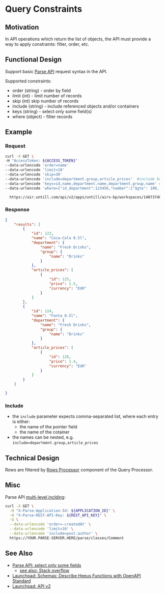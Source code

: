 # Query Constraints

## Motivation

In API operations which return the list of objects, the API must provide a way to apply constraints: filter, order, etc.

## Functional Design

Support basic [Parse API](https://docs.parseplatform.org/rest/guide/#queries) request syntax in the API.

Supported constraints:

- order (string) - order by field
- limit (int) - limit number of records
- skip (int) skip number of records
- include (string) - include referenced objects and/or containers
- keys (string) - select only some field(s)
- where (object) - filter records

## Example

### Request

```bash
curl -X GET \
-H "AccessToken: ${ACCESS_TOKEN}"
--data-urlencode 'order=name'
--data-urlencode 'limit=10'
--data-urlencode 'skip=30'
--data-urlencode 'include=department.group,article_prices'  #include both department and group; include article_prices container
--data-urlencode 'keys=id,name,department.name,department.group.name' #select only some fields
--data-urlencode 'where={"id_department":123456,"number":{"$gte": 100, "$lte": 200}}'

  https://air.untill.com/api/v2/apps/untill/airs-bp/workspaces/140737488486431/cdocs/untill.articles
```

### Response

```json
{
    "results": [
        {
            "id": 123,
            "name": "Coca-Cola 0.5l",
            "department": {
                "name": "Fresh Drinks",
                "group": {
                    "name": "Drinks"
                }
            },
            "article_prices": [
                {
                    "id": 125,
                    "price": 1.5,
                    "currency": "EUR"
                }
            ]
        },
        {
            "id": 124,
            "name": "Fanta 0.5l",
            "department": {
                "name": "Fresh Drinks",
                "group": {
                    "name": "Drinks"
                }
            },
            "article_prices": [
                {
                    "id": 126,
                    "price": 1.4,
                    "currency": "EUR"
                }
            ]
        }
    ]

}
```

### Include

- the `include` parameter expects comma-separated list, where each entry is either:
  - the name of the pointer field 
  - the name of the cotainer
- the names can be nested, e.g. `include=department.group,article_prices`

## Technical Design

Rows are filtered by [Rows Processor](../design/qp.md#rows-processor-1) component of the Query Processor. 

## Misc

Parse API [multi-level inclding](https://docs.parseplatform.org/rest/guide/#relational-queries):
```bash
curl -X GET \
  -H "X-Parse-Application-Id: ${APPLICATION_ID}" \
  -H "X-Parse-REST-API-Key: ${REST_API_KEY}" \
  -G \
  --data-urlencode 'order=-createdAt' \
  --data-urlencode 'limit=10' \
  --data-urlencode 'include=post.author' \
  https://YOUR.PARSE-SERVER.HERE/parse/classes/Comment
```

## See Also

- [Parse API: select only some fields](http://parseplatform.org/Parse-SDK-JS/api/3.4.2/Parse.Query.html#select)
  - [see also: Stack overflow](https://stackoverflow.com/questions/61100282/parse-server-select-a-few-fields-from-included-object)
- [Launchpad: Schemas: Describe Heeus Functions with OpenAPI Standard](https://dev.heeus.io/launchpad/#!19069)
- [Launchpad: API v2](https://dev.heeus.io/launchpad/#!23905)
